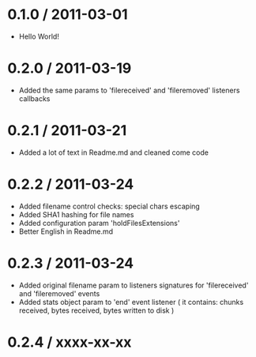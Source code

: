 
0.1.0 / 2011-03-01
==================

  * Hello World!

0.2.0 / 2011-03-19
==================

  * Added the same params to 'filereceived' and 'fileremoved' listeners callbacks
  
0.2.1 / 2011-03-21
================== 

  * Added a lot of text in Readme.md and cleaned come code
  
0.2.2 / 2011-03-24
================== 

  * Added filename control checks:  special chars escaping
  * Added SHA1 hashing for file names 
  * Added configuration param 'holdFilesExtensions'
  * Better English in Readme.md
  
0.2.3 / 2011-03-24
================== 

  * Added original filename param to listeners signatures for 'filereceived' and 'fileremoved' events
  * Added stats object param to 'end' event listener ( it contains: chunks received, bytes received, bytes written to disk )

0.2.4 / xxxx-xx-xx
==================
